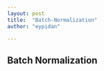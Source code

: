```yaml
---
layout: post
title:  "Batch-Normalization"
author: "eypidan"

---
```


<style>
.tablelines table, .tablelines td, .tablelines th {
        border: 1px solid black;
        }
</style>

## Batch Normalization




